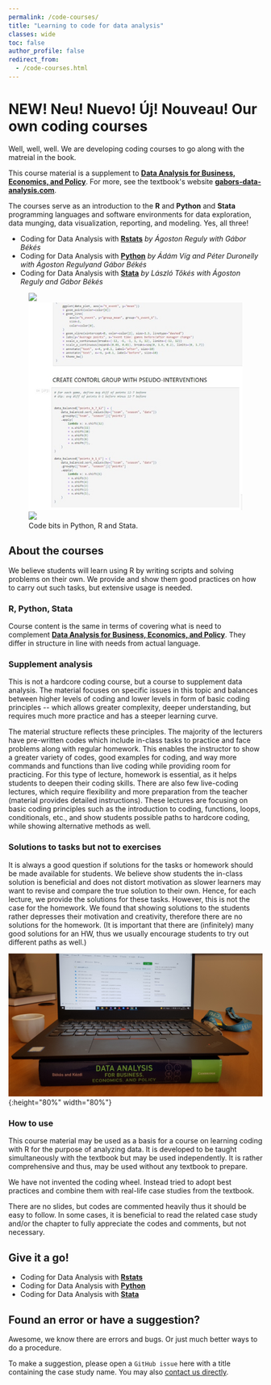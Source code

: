 ```yaml
---
permalink: /code-courses/
title: "Learning to code for data analysis"
classes: wide
toc: false
author_profile: false
redirect_from:
  - /code-courses.html
---
```




# NEW! Neu! Nuevo! Új! Nouveau! Our own coding courses

Well, well, well. We are developing coding courses to go along with the matreial in the book. 

This course material is a supplement to **[Data Analysis for Business, Economics, and Policy](https://www.cambridge.org/highereducation/books/data-analysis-for-business-economics-and-policy/D67A1B0B56176D6D6A92E27F3F82AA20)**. For more, see the textbook's website [**gabors-data-analysis.com**](https://gabors-data-analysis.com/).

The courses serve as an introduction to the **R** and **Python** and **Stata** programming languages and software environments for data exploration, data munging, data visualization, reporting, and modeling. Yes, all three!

* Coding for Data Analysis with **[Rstats](https://github.com/gabors-data-analysis/da-coding-rstats)**  *by Ágoston Reguly with Gábor Békés*
* Coding for Data Analysis with **[Python](https://github.com/gabors-data-analysis/da-coding-python)** *by Ádám Víg and Péter Duronelly with Ágoston Regulyand  Gábor Békés*
* Coding for Data Analysis with **[Stata](https://github.com/gabors-data-analysis/da-coding-stata)** *by László Tőkés with Ágoston Reguly and Gábor Békés*



<figure class="third">
  <img src="/images/events_rstats.jpg">
  <img src="/images/events_python.jpg">
  <img src="/images/events_stata.jpg">
  <figcaption>Code bits in Python, R and Stata.</figcaption>
</figure>




## About the courses

We believe students will learn using R by writing scripts and solving problems on their own. We provide and show them good practices on how to carry out such tasks, but extensive usage is needed.

### R, Python, Stata
Course content is the same in terms of covering what is need to complement **[Data Analysis for Business, Economics, and Policy](https://www.cambridge.org/highereducation/books/data-analysis-for-business-economics-and-policy/D67A1B0B56176D6D6A92E27F3F82AA20)**. They differ in structure in line with needs from actual language. 

### Supplement analysis
This is not a hardcore coding course, but a course to supplement data analysis. The material focuses on specific issues in this topic and balances between higher levels of coding and lower levels in form of basic coding principles -- which allows greater complexity, deeper understanding, but requires much more practice and has a steeper learning curve. 

The material structure reflects these principles. The majority of the lecturers have pre-written codes which include in-class tasks to practice and face problems along with regular homework. This enables the instructor to show a greater variety of codes, good examples for coding, and way more commands and functions than live coding while providing room for practicing. For this type of lecture, homework is essential, as it helps students to deepen their coding skills. There are also few live-coding lectures, which require flexibility and more preparation from the teacher (material provides detailed instructions). These lectures are focusing on basic coding principles such as the introduction to coding, functions, loops, conditionals, etc., and show students possible paths to hardcore coding, while showing alternative methods as well.

### Solutions to tasks but not to exercises
It is always a good question if solutions for the tasks or homework should be made available for students. We believe show students the in-class solution is beneficial and does not distort motivation as slower learners may want to revise and compare the true solution to their own. Hence, for each lecture, we provide the solutions for these tasks. However, this is not the case for the homework. We found that showing solutions to the students rather depresses their motivation and creativity, therefore there are no solutions for the homework. (It is important that there are (infinitely) many good solutions for an HW, thus we usually encourage students to try out different paths as well.)


![Use to hold your laptop](/images/booklaptop.jpg){:height="80%" width="80%"}


### How to use

This course material may be used as a basis for a course on learning coding with R for the purpose of analyzing data. It is developed to be taught simultaneously with the textbook but may be used independently. It is rather comprehensive and thus, may be used without any textbook to prepare. 

We have not invented the coding wheel. Instead tried to adopt best practices and combine them with real-life case studies from the textbook.

There are no slides, but codes are commented heavily thus it should be easy to follow. In some cases, it is beneficial to read the related case study and/or the chapter to fully appreciate the codes and comments, but not necessary. 

## Give it a go!


* Coding for Data Analysis with **[Rstats](https://github.com/gabors-data-analysis/da-coding-rstats)**  
* Coding for Data Analysis with **[Python](https://github.com/gabors-data-analysis/da-coding-python)** 
* Coding for Data Analysis with **[Stata](https://github.com/gabors-data-analysis/da-coding-stata)** 

## Found an error or have a suggestion?

Awesome, we know there are errors and bugs. Or just much better ways to do a procedure.

To make a suggestion, please open a `GitHub issue` here with a title containing the case study name. You may also [contact us directly](https://gabors-data-analysis.com/contact-us/). 


